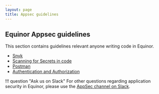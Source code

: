 ```yaml
---
layout: page
title: Appsec guidelines
---
```


## Equinor Appsec guidelines

This section contains guidelines relevant anyone writing code in Equinor.

- [Snyk](../snyk/index.md)
- [Scanning for Secrets in code](secret-scanning.md)
- [Postman](postman.md)
- [Authentication and Authorization](authn-authz.md)

!!! question "Ask us on Slack"
    For other questions regarding application security in Equinor, please use the [AppSec channel on Slack](https://equinor.slack.com/archives/CMM6FSW5V).